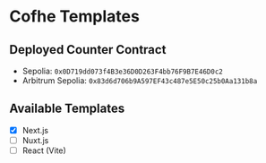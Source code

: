 # Cofhe Templates

## Deployed Counter Contract
- Sepolia: `0x0D719dd073f4B3e36D0D263F4bb76F9B7E46D0c2`
- Arbitrum Sepolia: `0x83d6d706b9A597EF43c487e5E50c25b0Aa131b8a`

## Available Templates

- [x] Next.js
- [ ] Nuxt.js
- [ ] React (Vite)
